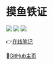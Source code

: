 # 摸鱼铁证 

<a href=""><img src="https://img.shields.io/github/stars/Trouvaille0198/Notes?style=flat-square" /></a>   <a href=""><img src="https://img.shields.io/github/commit-activity/m/Trouvaille0198/Notes?style=flat-square" /></a>  <a href=""><img src="https://img.shields.io/github/last-commit/Trouvaille0198/Notes?style=flat-square" /></a>

👉<a href="https://trouvaille0198.github.io/Notes/">在线笔记</a>

🍑<a href="https://github.com/Trouvaille0198">GitHub主页</a>
